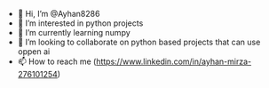 - 👋 Hi, I’m @Ayhan8286
- 👀 I’m interested in python projects
- 🌱 I’m currently learning numpy
- 💞️ I’m looking to collaborate on python based projects that can use oppen ai
- 📫 How to reach me (https://www.linkedin.com/in/ayhan-mirza-276101254)

<!---
Ayhan8286/Ayhan8286 is a ✨ special ✨ repository because its `README.md` (this file) appears on your GitHub profile.
You can click the Preview link to take a look at your changes.
--->
